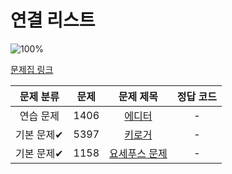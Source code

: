 # 연결 리스트

![100%](https://progress-bar.xyz/0/?scale=3&title=progress&width=500&color=babaca&suffix=/3)

[문제집 링크](https://www.acmicpc.net/workbook/view/7308)

| 문제 분류 | 문제 | 문제 제목 | 정답 코드 |
| :--: | :--: | :--: | :--: |
| 연습 문제 | 1406 | [에디터](https://www.acmicpc.net/problem/1406) | - |
| 기본 문제✔ | 5397 | [키로거](https://www.acmicpc.net/problem/5397) | - |
| 기본 문제✔ | 1158 | [요세푸스 문제](https://www.acmicpc.net/problem/1158) | - |
